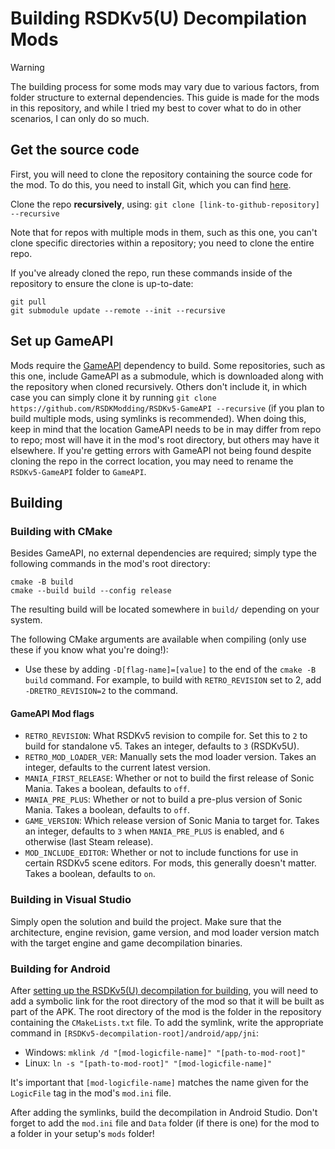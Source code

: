 # Building RSDKv5(U) Decompilation Mods

> [!WARNING]
> The building process for some mods may vary due to various factors, from folder structure to external dependencies. This guide is made for the mods in this repository, and while I tried my best to cover what to do in other scenarios, I can only do so much.

## Get the source code
First, you will need to clone the repository containing the source code for the mod. To do this, you need to install Git, which you can find [here](https://git-scm.com/downloads).

Clone the repo **recursively**, using:
`git clone [link-to-github-repository] --recursive`

Note that for repos with multiple mods in them, such as this one, you can't clone specific directories within a repository; you need to clone the entire repo.

If you've already cloned the repo, run these commands inside of the repository to ensure the clone is up-to-date:
```
git pull
git submodule update --remote --init --recursive
```

## Set up GameAPI
Mods require the [GameAPI](https://github.com/RSDKModding/RSDKv5-GameAPI) dependency to build.
Some repositories, such as this one, include GameAPI as a submodule, which is downloaded along with the repository when cloned recursively. Others don't include it, in which case you can simply clone it by running `git clone https://github.com/RSDKModding/RSDKv5-GameAPI --recursive` (if you plan to build multiple mods, using symlinks is recommended). When doing this, keep in mind that the location GameAPI needs to be in may differ from repo to repo; most will have it in the mod's root directory, but others may have it elsewhere. If you're getting errors with GameAPI not being found despite cloning the repo in the correct location, you may need to rename the `RSDKv5-GameAPI` folder to `GameAPI`.

## Building

### Building with CMake
Besides GameAPI, no external dependencies are required; simply type the following commands in the mod's root directory:
```
cmake -B build
cmake --build build --config release
```

The resulting build will be located somewhere in `build/` depending on your system.

The following CMake arguments are available when compiling (only use these if you know what you're doing!):
- Use these by adding `-D[flag-name]=[value]` to the end of the `cmake -B build` command. For example, to build with `RETRO_REVISION` set to 2, add `-DRETRO_REVISION=2` to the command.

#### GameAPI Mod flags
- `RETRO_REVISION`: What RSDKv5 revision to compile for. Set this to `2` to build for standalone v5. Takes an integer, defaults to `3` (RSDKv5U).
- `RETRO_MOD_LOADER_VER`: Manually sets the mod loader version. Takes an integer, defaults to the current latest version.
- `MANIA_FIRST_RELEASE`: Whether or not to build the first release of Sonic Mania. Takes a boolean, defaults to `off`.
- `MANIA_PRE_PLUS`: Whether or not to build a pre-plus version of Sonic Mania. Takes a boolean, defaults to `off`.
- `GAME_VERSION`: Which release version of Sonic Mania to target for. Takes an integer, defaults to `3` when `MANIA_PRE_PLUS` is enabled, and `6` otherwise (last Steam release).
- `MOD_INCLUDE_EDITOR`: Whether or not to include functions for use in certain RSDKv5 scene editors. For mods, this generally doesn't matter. Takes a boolean, defaults to `on`.

### Building in Visual Studio
Simply open the solution and build the project. Make sure that the architecture, engine revision, game version, and mod loader version match with the target engine and game decompilation binaries.

### Building for Android
After [setting up the RSDKv5(U) decompilation for building](https://github.com/Rubberduckycooly/RSDKv5-Decompilation#how-to-build), you will need to add a symbolic link for the root directory of the mod so that it will be built as part of the APK. The root directory of the mod is the folder in the repository containing the `CMakeLists.txt` file. To add the symlink, write the appropriate command in `[RSDKv5-decompilation-root]/android/app/jni`:
  * Windows: `mklink /d "[mod-logicfile-name]" "[path-to-mod-root]"`
  * Linux: `ln -s "[path-to-mod-root]" "[mod-logicfile-name]"`

It's important that `[mod-logicfile-name]` matches the name given for the `LogicFile` tag in the mod's `mod.ini` file.

After adding the symlinks, build the decompilation in Android Studio. Don't forget to add the `mod.ini` file and `Data` folder (if there is one) for the mod to a folder in your setup's `mods` folder!
